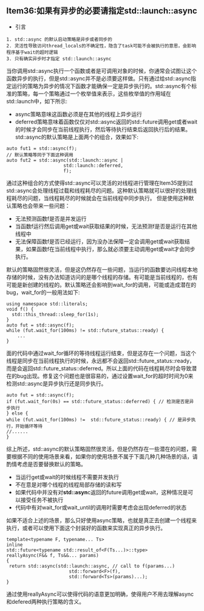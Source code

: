 ## Item36:如果有异步的必要请指定std::launch::async
* 引言
```
1. std::async 的默认启动策略是异步或者同步的
2. 灵活性导致访问thread_locals的不确定性，隐含了task可能不会被执⾏的意思，会影响程序基于wait的超时逻辑
3. 只有确实异步时才指定 std::launch::async
```

当你调用std::async执行一个函数或者是可调用对象的时候，你通常会试图让这个函数异步的执行，但是std::async并不是必须要这样做。只有通过给std::async指定运行的策略为异步的情况下函数才能确保一定是异步执行的。std::async有个标准的策略，每一个策略通过一个枚举值来表示，这些枚举值的作用域在std::launch中，如下所示:
* async策略意味这函数必须是在其他的线程上异步运行
* deferred策略意味着函数仅仅对std::async返回的std::future调用get或者wait的时候才会同步在当前线程执行，然后等待执行结束后返回执行后的结果。
std::async的默认策略是上面两个的组合，效果如下:
```
auto fut1 = std::async(f);
// 默认策略等同于下面这种调用
auto fut2 = std::async(std::launch::async | 
                     std::launch::deferred,
                     f);
```
通过这种组合的方式使得std::async可以灵活的对线程进行管理在Item35提到过std::async会处理线程过载和线程耗尽的问题。这种默认策略就可以很好的处理线程耗尽的问题，当线程耗尽的时候就会在当前线程中同步执行。 但是使用这种默认策略也会带来一些问题：
* 无法预测函数f是否是并发运行
* 当函数f运行然后调用get或wait获取结果的时候，无法预测f是否是运行在其他线程中
* 无法保障函数f是否已经运行，因为没办法保障一定会调用get或wait获取结果，如果函数f在当前线程中执行，那么就必须要主动调用get或wait才会同步执行。

默认的策略固然很灵活，但是这仍然存在一些问题，当运行的函数要访问线程本地存储的时候，没有办法知道访问的是哪个线程的存储。有可能是当前线程的，也有可能是新创建的线程的。默认策略还会影响到wait_for的调用，可能或造成潜在的bug，wait_for的一般用法如下:
```
using namespace std::literals;
void f() {
  std::this_thread::sleep_for(1s);
}
auto fut = std::async(f);
while (fut.wait_for(100ms) != std::future_status::ready) {
    ...
}
```
面的代码中通过wait_for循环的等待线程运行结束，但是这存在一个问题，当这个线程是同步在当前线程执行的时候，永远都不会返回std::future_status::ready，而是会返回std::future_status::deferred。所以上面的代码在线程耗尽时会导致潜在的bug出现。修复这个问题也是很容易的，通过设置wait_for的超时时间为0来检测std::async是异步执行还是同步执行。
```
auto fut = std::async(f);
if (fut.wait_for(0s) == std::future_status::deferred) { // 检测是否是异步执行
} else { 
while (fut.wait_for(100ms) !=  std::future_status::ready) { // 是异步执行，开始循环等待
//......
}
```

综上所述，std::async的默认策略固然很灵活，但是仍然存在一些潜在的问题，需要根据不同的使用场景来看，如果你的使用场景不属于下面几种几种场景的话，请酌情考虑是否要替换默认的策略。
* 当运行get或wait的时候线程不需要并发执行
* 不在意是对哪个线程的线程局部存储的读和写
* 如果代码中并没有对**std::asyn**c返回的future调用get或wait，这种情况是可以接受任务不被执行
* 代码中有对wait_for或wait_until的调用时需要考虑会出现deferred的状态

如果不适合上述的场景，那么只好使用async策略，也就是真正去创建一个线程来执行，或者可以使用下面这个封装好的函数来实现真正的异步执行。
```
template<typename F, typename... Ts>
inline
std::future<typename std::result_of<F(Ts...)>::type> 
reallyAsync(F&& f, Ts&&... params) 
{
 return std::async(std::launch::async, // call to f(params...)
                       std::forward<F>(f),
                       std::forward<Ts>(params)...);
}
```
通过使用reallyAsync可以使得代码的语意更加明确，使得用户不用去理解async和defered两种执行策略的含义。
